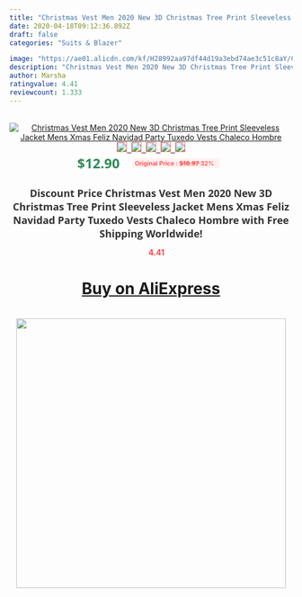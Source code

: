 ```yaml
---
title: "Christmas Vest Men 2020 New 3D Christmas Tree Print Sleeveless Jacket Mens Xmas Feliz Navidad Party Tuxedo Vests Chaleco Hombre"
date: 2020-04-18T09:12:36.892Z
draft: false
categories: "Suits & Blazer"

image: "https://ae01.alicdn.com/kf/H28992aa97df44d19a3ebd74ae3c51c8aY/Christmas-Vest-Men-2020-New-3D-Christmas-Tree-Print-Sleeveless-Jacket-Mens-Xmas-Feliz-Navidad-Party.jpg"
description: "Christmas Vest Men 2020 New 3D Christmas Tree Print Sleeveless Jacket Mens Xmas Feliz Navidad Party Tuxedo Vests Chaleco Hombre"
author: Marsha
ratingvalue: 4.41
reviewcount: 1.333
---
```

<br>
<div style="text-align: center;">
<a href="https://s.click.aliexpress.com/e/_AZ5mwZ" target="_blank" rel="nofollow noopener noreferrer"><img alt="Christmas Vest Men 2020 New 3D Christmas Tree Print Sleeveless Jacket Mens Xmas Feliz Navidad Party Tuxedo Vests Chaleco Hombre" class="magnifier-image" src="https://ae01.alicdn.com/kf/H28992aa97df44d19a3ebd74ae3c51c8aY/Christmas-Vest-Men-2020-New-3D-Christmas-Tree-Print-Sleeveless-Jacket-Mens-Xmas-Feliz-Navidad-Party.jpg_640x640.jpg">
<br>
<img style="border:1px solid salmon" src="https://ae01.alicdn.com/kf/H28992aa97df44d19a3ebd74ae3c51c8aY/Christmas-Vest-Men-2020-New-3D-Christmas-Tree-Print-Sleeveless-Jacket-Mens-Xmas-Feliz-Navidad-Party.jpg_120x120.jpg">&nbsp;&nbsp;<img style="border:1px solid salmon" src="https://ae01.alicdn.com/kf/Heb2b37e808c541278c8bf41bca1949cbR/Christmas-Vest-Men-2020-New-3D-Christmas-Tree-Print-Sleeveless-Jacket-Mens-Xmas-Feliz-Navidad-Party.jpg_120x120.jpg">&nbsp;&nbsp;<img style="border:1px solid salmon" src="https://ae01.alicdn.com/kf/H592853bde6a8424f9ab740909cbbaa27k/Christmas-Vest-Men-2020-New-3D-Christmas-Tree-Print-Sleeveless-Jacket-Mens-Xmas-Feliz-Navidad-Party.jpg_120x120.jpg">&nbsp;&nbsp;<img style="border:1px solid salmon" src="https://ae01.alicdn.com/kf/H8c5d18b6903c4602ac4ceab8535f3e4fP/Christmas-Vest-Men-2020-New-3D-Christmas-Tree-Print-Sleeveless-Jacket-Mens-Xmas-Feliz-Navidad-Party.jpg_120x120.jpg">&nbsp;&nbsp;<img style="border:1px solid salmon" src="https://ae01.alicdn.com/kf/H20e2f556ddf74035a357724ec858fe4dp/Christmas-Vest-Men-2020-New-3D-Christmas-Tree-Print-Sleeveless-Jacket-Mens-Xmas-Feliz-Navidad-Party.jpg_120x120.jpg"></a></div><br0>
<div style="text-align: center;"><span style="background-color: white; border: 0px; box-sizing: border-box; color: seagreen; display: inline-block; font-family: &quot;open sans&quot; , &quot;arial&quot; , &quot;helvetica&quot; , sans-serif , &quot;heiti&quot;; font-size: 24px; font-stretch: inherit; font-weight: 700; line-height: inherit; margin: 0px 10px 0px 0px; padding: 0px; vertical-align: middle;">$12.90 </span>
<span style="background: rgb(255 , 241 , 241); border-radius: 3px; border: 0px; box-sizing: border-box; color: #ff4747; display: inline-block; font-family: inherit; font-size: 12px; font-stretch: inherit; font-style: inherit; font-variant: inherit; font-weight: 600; line-height: inherit; margin: 0px; padding: 2px 5px; transform: scale(0.9); vertical-align: middle;">Original Price : <b style="text-decoration: line-through;">$18.97 </b> 32%&nbsp;&nbsp;</span></div>
<h1 style="color: #333333; display: inline-block; font-family: &quot;open sans&quot; , &quot;arial&quot; , &quot;helvetica&quot; , sans-serif , &quot;heiti&quot;; font-size: 18px; font-stretch: inherit; font-weight: 700; text-align: center;">Discount Price Christmas Vest Men 2020 New 3D Christmas Tree Print Sleeveless Jacket Mens Xmas Feliz Navidad Party Tuxedo Vests Chaleco Hombre with Free Shipping Worldwide!</h1>
<div style="color: #ff4747; text-align: center;">
<img src="https://4.bp.blogspot.com/-M0ZcTcb-5uY/XleCXlxnR4I/AAAAAAAAAEc/OrjgMkXV1oMQFaCRZj5HQwOCBcu3w1FegCPcBGAYYCw/s1600/star.png" style="height: 15px;">&nbsp;<b>4.41</b></div>
<div class="button_cont" align="center"><a class="buynow_a" href="https://s.click.aliexpress.com/e/_AZ5mwZ" target="_blank" rel="nofollow noopener noreferrer"><H1>Buy on AliExpress</H1></a></div><br>
<div class="separator" style="clear: both; text-align: center;">
<img src="https://lh3.googleusercontent.com/-pTy5HemUv9M/XlePHvY0dAI/AAAAAAAAAE4/0nX5iRUoIWY8eMW9Dpxeirr157OZliDIgCLcBGAsYHQ/s1600/badge.gif" width="480">
</div>
